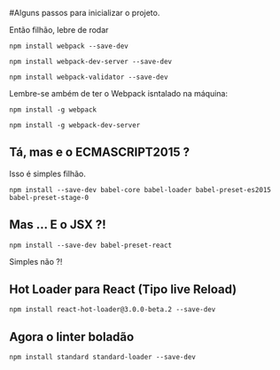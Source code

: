 #Alguns passos para inicializar o projeto.

Então filhão, lebre de rodar

`npm install webpack --save-dev`

`npm install webpack-dev-server --save-dev`

`npm install webpack-validator --save-dev`

Lembre-se ambém de ter o Webpack isntalado na máquina:

`npm install -g webpack`

`npm install -g webpack-dev-server`

## Tá, mas e o ECMASCRIPT2015 ?

Isso é simples filhão.

`npm install --save-dev babel-core babel-loader babel-preset-es2015 babel-preset-stage-0`

## Mas ... E o JSX ?!

`npm install --save-dev babel-preset-react`

Simples não ?!

## Hot Loader para React (Tipo live Reload)

`npm install react-hot-loader@3.0.0-beta.2 --save-dev`

## Agora o linter boladão

`npm install standard standard-loader --save-dev`
